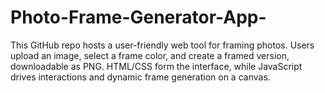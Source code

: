 # Photo-Frame-Generator-App-
This GitHub repo hosts a user-friendly web tool for framing photos. Users upload an image, select a frame color, and create a framed version, downloadable as PNG. HTML/CSS form the interface, while JavaScript drives interactions and dynamic frame generation on a canvas.
